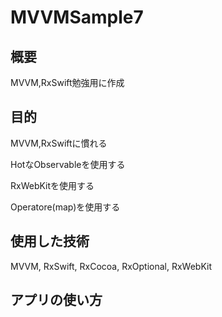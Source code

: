 # MVVMSample7
## 概要
MVVM,RxSwift勉強用に作成
## 目的
MVVM,RxSwiftに慣れる

HotなObservableを使用する

RxWebKitを使用する

Operatore(map)を使用する
## 使用した技術
MVVM, RxSwift, RxCocoa, RxOptional, RxWebKit
## アプリの使い方

